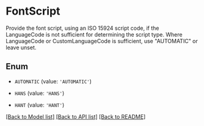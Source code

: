 # FontScript

Provide the font script, using an ISO 15924 script code, if the LanguageCode is not sufficient for determining the script type. Where LanguageCode or CustomLanguageCode is sufficient, use \"AUTOMATIC\" or leave unset.

## Enum

* `AUTOMATIC` (value: `'AUTOMATIC'`)

* `HANS` (value: `'HANS'`)

* `HANT` (value: `'HANT'`)

[[Back to Model list]](../README.md#documentation-for-models) [[Back to API list]](../README.md#documentation-for-api-endpoints) [[Back to README]](../README.md)


